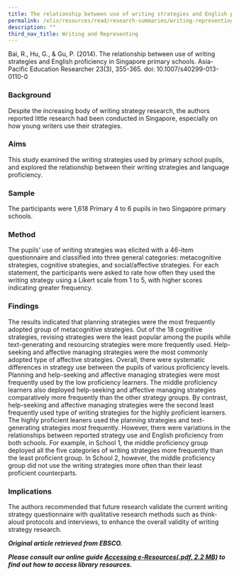 ```yaml
---
title: The relationship between use of writing strategies and English proficiency
permalink: /elis/resources/read/research-summaries/writing-representing/writing-strategies-english-proficiency/
description: ""
third_nav_title: Writing and Representing
---
```

Bai, R., Hu, G., & Gu, P. (2014). The relationship between use of writing strategies and English proficiency in Singapore primary schools. Asia-Pacific Education Researcher 23(3), 355-365. doi: 10.1007/s40299-013-0110-0

### Background

Despite the increasing body of writing strategy research, the authors reported little research had been conducted in Singapore, especially on how young writers use their strategies.

### Aims

This study examined the writing strategies used by primary school pupils, and explored the relationship between their writing strategies and language proficiency.

### Sample

The participants were 1,618 Primary 4 to 6 pupils in two Singapore primary schools.

### Method

The pupils’ use of writing strategies was elicited with a 46-item questionnaire and classified into three general categories: metacognitive strategies, cognitive strategies, and social/affective strategies. For each statement, the participants were asked to rate how often they used the writing strategy using a Likert scale from 1 to 5, with higher scores indicating greater frequency.

### Findings

The results indicated that planning strategies were the most frequently adopted group of metacognitive strategies. Out of the 18 cognitive strategies, revising strategies were the least popular among the pupils while text-generating and resourcing strategies were more frequently used. Help-seeking and affective managing strategies were the most commonly adopted type of affective strategies. Overall, there were systematic differences in strategy use between the pupils of various proficiency levels. Planning and help-seeking and affective managing strategies were most frequently used by the low proficiency learners. The middle proficiency learners also deployed help-seeking and affective managing strategies comparatively more frequently than the other strategy groups. By contrast, help-seeking and affective managing strategies were the second least frequently used type of writing strategies for the highly proficient learners. The highly proficient leaners used the planning strategies and text-generating strategies most frequently. However, there were variations in the relationships between reported strategy use and English proficiency from both schools. For example, in School 1, the middle proficiency group deployed all the five categories of writing strategies more frequently than the least proficient group. In School 2, however, the middle proficiency group did not use the writing strategies more often than their least proficient counterparts.

### Implications

The authors recommended that future research validate the current writing strategy questionnaire with qualitative research methods such as think-aloud protocols and interviews, to enhance the overall validity of writing strategy research.


_**Original article retrieved from EBSCO.**_  

**_Please consult our online guide [Accessing e-Resources(.pdf, 2.2 MB)](https://academyofsingaporeteachers-moe-edu-sg-admin.cwp.sg/elis/resources/read/research-summaries/writing-and-representing/18e45074-6b1b-4ac7-811f-1a8da16c4f81 "Accessing e-Resources") to find out how to access library resources._**
